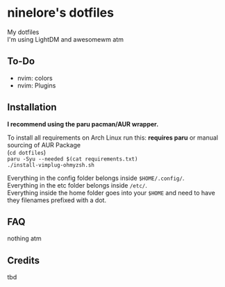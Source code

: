 # ninelore's dotfiles
My dotfiles    
I'm using LightDM and awesomewm atm

## To-Do

- nvim: colors
- nvim: Plugins

## Installation
**I recommend using the paru pacman/AUR wrapper.**

To install all requirements on Arch Linux run this: **requires paru** or manual sourcing of AUR Package   
(`cd dotfiles`)   
`paru -Syu --needed $(cat requirements.txt)`   
`./install-vimplug-ohmyzsh.sh`  

Everything in the config folder belongs inside `$HOME/.config/`.    
Everything in the etc folder belongs inside `/etc/`.   
Everything inside the home folder goes into your `$HOME` and need to have they filenames prefixed with a dot.   

## FAQ
nothing atm

## Credits
tbd

